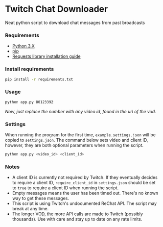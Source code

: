 # Twitch Chat Downloader

Neat python script to download chat messages from past broadcasts

### Requirements

- [Python 3.X](https://www.python.org/downloads/)
- [pip](https://pip.pypa.io/en/stable/installing/)
- [Requests library installation guide](http://docs.python-requests.org/en/master/user/install/)

### Install requirements
```bash
pip install -r requirements.txt
```

### Usage

```bash
python app.py 80123392
```
*Now, just replace the number with any video id, found in the url of the vod.*

### Settings

When running the program for the first time, `example.settings.json` will be copied to `settings.json`. The command below sets video and client ID, however, they are both optional parameters when running the script.
```bash
python app.py <video_id> <client_id>
```

### Notes

- A client ID is currently not required by Twitch. If they eventually decides to require a client ID, `require_client_id` in `settings.json` should be set to `true` to require a client ID when running the script.
- Empty messages means the user has been timed out. There's no known way to get these messages.
- This script is using Twitch's undocumented ReChat API. The script may break at any time.
- The longer VOD, the more API calls are made to Twitch (possibly thousands). Use with care and stay up to date on any rate limits.
